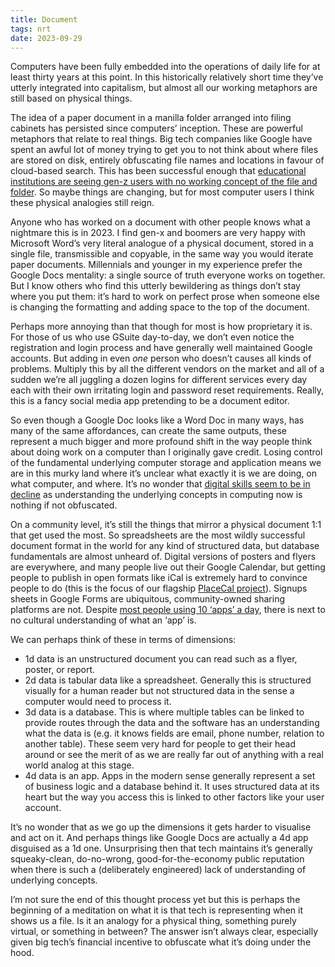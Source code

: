 ```yaml
---
title: Document
tags: nrt
date: 2023-09-29
---
```


Computers have been fully embedded into the operations of daily life for at least thirty years at this point. In this historically relatively short time they’ve utterly integrated into capitalism, but almost all our working metaphors are still based on physical things.

The idea of a paper document in a manilla folder arranged into filing cabinets has persisted since computers’ inception. These are powerful metaphors that relate to real things. Big tech companies like Google have spent an awful lot of money trying to get you to not think about where files are stored on disk, entirely obfuscating file names and locations in favour of cloud-based search. This has been successful enough that [educational institutions are seeing gen-z users with no working concept of the file and folder](https://www.theverge.com/22684730/students-file-folder-directory-structure-education-gen-z). So maybe things are changing, but for most computer users I think these physical analogies still reign.

Anyone who has worked on a document with other people knows what a nightmare this is in 2023. I find gen-x and boomers are very happy with Microsoft Word’s very literal analogue of a physical document, stored in a single file, transmissible and copyable, in the same way you would iterate paper documents. Millennials and younger in my experience prefer the Google Docs mentality: a single source of truth everyone works on together. But I know others who find this utterly bewildering as things don’t stay where you put them: it’s hard to work on perfect prose when someone else is changing the formatting and adding space to the top of the document. 

Perhaps more annoying than that though for most is how proprietary it is. For those of us who use GSuite day-to-day, we don’t even notice the registration and login process and have generally well maintained Google accounts. But adding in even _one_ person who doesn’t causes all kinds of problems. Multiply this by all the different vendors on the market and all of a sudden we’re all juggling a dozen logins for different services every day each with their own irritating login and password reset requirements. Really, this is a fancy social media app pretending to be a document editor.

So even though a Google Doc looks like a Word Doc in many ways, has many of the same affordances, can create the same outputs, these represent a much bigger and more profound shift in the way people think about doing work on a computer than I originally gave credit. Losing control of the fundamental underlying computer storage and application means we are in this murky land where it’s unclear what exactly it is we are doing, on what computer, and where. It’s no wonder that [digital skills seem to be in decline](https://www.theguardian.com/business/2021/mar/21/uk-digital-skills-shortage-risks-covid-recovery-as-young-people-shun-it-courses) as understanding the underlying concepts in computing now is nothing if not obfuscated.

On a community level, it’s still the things that mirror a physical document 1:1 that get used the most. So spreadsheets are the most wildly successful document format in the world for any kind of structured data, but database fundamentals are almost unheard of. Digital versions of posters and flyers are everywhere, and many people live out their Google Calendar, but getting people to publish in open formats like iCal is extremely hard to convince people to do (this is the focus of our flagship [PlaceCal project](https://placecal.org)). Signups sheets in Google Forms are ubiquitous, community-owned sharing platforms are not. Despite [most people using 10 ‘apps’ a day](https://techjury.net/blog/app-usage-statistics/), there is next to no cultural understanding of what an ‘app’ is. 

We can perhaps think of these in terms of dimensions:

* 1d data is an unstructured document you can read such as a flyer, poster, or report.
* 2d data is tabular data like a spreadsheet. Generally this is structured visually for a human reader but not structured data in the sense a computer would need to process it.
* 3d data is a database. This is where multiple tables can be linked to provide routes through the data and the software has an understanding what the data is (e.g. it knows fields are email, phone number, relation to another table). These seem very hard for people to get their head around or see the merit of as we are really far out of anything with a real world analog at this stage.
* 4d data is an app. Apps in the modern sense generally represent a set of business logic and a database behind it. It uses structured data at its heart but the way you access this is linked to other factors like your user account. 

It’s no wonder that as we go up the dimensions it gets harder to visualise and act on it. And perhaps things like Google Docs are actually a 4d app disguised as a 1d one. Unsurprising then that tech maintains it’s generally squeaky-clean, do-no-wrong, good-for-the-economy public reputation when there is such a (deliberately engineered) lack of understanding of underlying concepts.

I’m not sure the end of this thought process yet but this is perhaps the beginning of a meditation on what it is that tech is representing when it shows us a file. Is it an analogy for a physical thing, something purely virtual, or something in between? The answer isn’t always clear, especially given big tech’s financial incentive to obfuscate what it’s doing under the hood.
